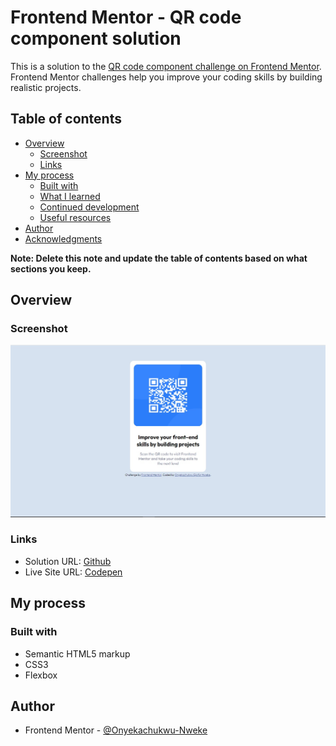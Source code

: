 # Frontend Mentor - QR code component solution

This is a solution to the [QR code component challenge on Frontend Mentor](https://www.frontendmentor.io/challenges/qr-code-component-iux_sIO_H). Frontend Mentor challenges help you improve your coding skills by building realistic projects. 

## Table of contents

- [Overview](#overview)
  - [Screenshot](#screenshot)
  - [Links](#links)
- [My process](#my-process)
  - [Built with](#built-with)
  - [What I learned](#what-i-learned)
  - [Continued development](#continued-development)
  - [Useful resources](#useful-resources)
- [Author](#author)
- [Acknowledgments](#acknowledgments)

**Note: Delete this note and update the table of contents based on what sections you keep.**

## Overview

### Screenshot

![./images/qr-code.jpg](./images/qr-code.jpg)

### Links

- Solution URL: [Github](https://github.com/Onyekachukwu-Nweke/QR-Code-Page)
- Live Site URL: [Codepen](https://codepen.io/M3GATR0N/full/dydOqdy)

## My process

### Built with

- Semantic HTML5 markup
- CSS3
- Flexbox

## Author

- Frontend Mentor - [@Onyekachukwu-Nweke](https://www.frontendmentor.io/profile/Onyekachukwu-Nweke)


